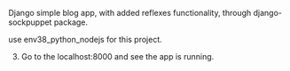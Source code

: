Django simple blog app, with added reflexes functionality, through django-sockpuppet package.

use env38_python_nodejs for this project.


3. Go to the localhost:8000 and see the app is running.